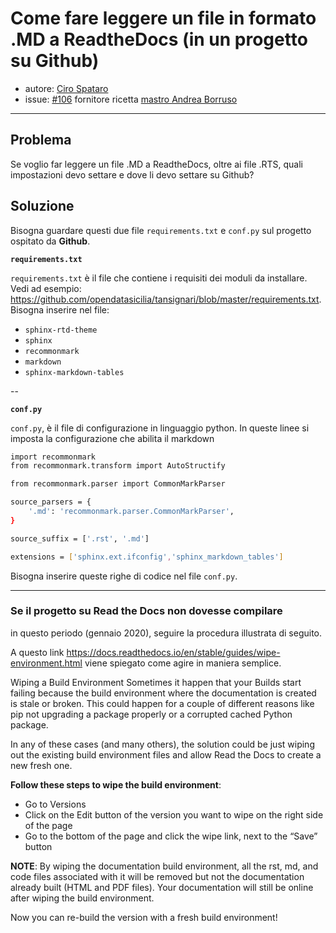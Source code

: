 # Come fare leggere un file in formato .MD a ReadtheDocs (in un progetto su Github) 


* autore: [Ciro Spataro](https://twitter.com/cirospat)
* issue: [#106](https://github.com/opendatasicilia/tansignari/issues/106) fornitore ricetta [mastro Andrea Borruso](https://twitter.com/aborruso?lang=it)

---

## Problema

Se voglio far leggere un file .MD a ReadtheDocs, oltre ai file .RTS, quali impostazioni devo settare e dove li devo settare su Github?

## Soluzione

Bisogna guardare questi due file `requirements.txt` e `conf.py` sul progetto ospitato da **Github**.

**`requirements.txt`**

`requirements.txt` è il file che contiene i requisiti dei moduli da installare. Vedi ad esempio: https://github.com/opendatasicilia/tansignari/blob/master/requirements.txt. Bisogna inserire nel file:
- `sphinx-rtd-theme` 
- `sphinx` 
- `recommonmark` 
- `markdown`  
- `sphinx-markdown-tables` 

--

**`conf.py`**

`conf.py`, è il file di configurazione in linguaggio python. In queste linee si imposta la configurazione che abilita il markdown

```bash
import recommonmark
from recommonmark.transform import AutoStructify

from recommonmark.parser import CommonMarkParser

source_parsers = {
    '.md': 'recommonmark.parser.CommonMarkParser',
}

source_suffix = ['.rst', '.md']

extensions = ['sphinx.ext.ifconfig','sphinx_markdown_tables']
```
Bisogna inserire queste righe di codice nel file `conf.py`.

---

### Se il progetto su Read the Docs non dovesse compilare 
in questo periodo (gennaio 2020), seguire la procedura illustrata di seguito.

A questo link https://docs.readthedocs.io/en/stable/guides/wipe-environment.html viene spiegato come agire in maniera semplice.

Wiping a Build Environment
Sometimes it happen that your Builds start failing because the build environment where the documentation is created is stale or broken. This could happen for a couple of different reasons like pip not upgrading a package properly or a corrupted cached Python package.

In any of these cases (and many others), the solution could be just wiping out the existing build environment files and allow Read the Docs to create a new fresh one.

**Follow these steps to wipe the build environment**:
- Go to Versions
- Click on the Edit button of the version you want to wipe on the right side of the page
- Go to the bottom of the page and click the wipe link, next to the “Save” button

**NOTE**: By wiping the documentation build environment, all the rst, md, and code files associated with it will be removed but not the documentation already built (HTML and PDF files). Your documentation will still be online after wiping the build environment.

Now you can re-build the version with a fresh build environment!
